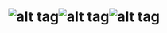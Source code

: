![alt tag](http://i.imgur.com/TsRJxk0.png)![alt tag](http://i.imgur.com/LKGodkp.png)![alt tag](http://i.imgur.com/8XaFIv2.png)
===============
